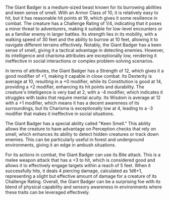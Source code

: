 The Giant Badger is a medium-sized beast known for its burrowing abilities and keen sense of smell. With an Armor Class of 10, it is relatively easy to hit, but it has reasonable hit points at 19, which gives it some resilience in combat. The creature has a Challenge Rating of 1/4, indicating that it poses a minor threat to adventurers, making it suitable for low-level encounters or as a familiar enemy in larger battles. Its strength lies in its mobility, with a walking speed of 30 feet and the ability to burrow at 10 feet, allowing it to navigate different terrains effectively. Notably, the Giant Badger has a keen sense of smell, giving it a tactical advantage in detecting enemies. However, its intelligence and charisma attributes are exceptionally low, rendering it ineffective in social interactions or complex problem-solving scenarios.

In terms of attributes, the Giant Badger has a Strength of 12, which gives it a good modifier of +1, making it capable in close combat. Its Dexterity is average at 10, resulting in a +0 modifier, while its Constitution is good at 14, providing a +2 modifier, enhancing its hit points and durability. The creature's Intelligence is very bad at 2, with a -4 modifier, which indicates it struggles with tasks that require mental acuity. Its Wisdom is average at 12 with a +1 modifier, which means it has a decent awareness of its surroundings, but its Charisma is exceptionally low at 4, leading to a -3 modifier that makes it ineffective in social situations.

The Giant Badger has a special ability called "Keen Smell." This ability allows the creature to have advantage on Perception checks that rely on smell, which enhances its ability to detect hidden creatures or track down enemies. This can be particularly useful in forest and underground environments, giving it an edge in ambush situations.

For its actions in combat, the Giant Badger can use its Bite attack. This is a melee weapon attack that has a +3 to hit, which is considered good and allows it to effectively engage targets within a reach of 5 feet. When it successfully hits, it deals 4 piercing damage, calculated as 1d6+1, representing a slight but effective amount of damage for a creature of its Challenge Rating. Overall, the Giant Badger can be a surprising foe with its blend of physical capability and sensory awareness in environments where these traits can be leveraged effectively.
